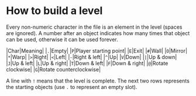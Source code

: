 # How to build a level

Every non-numeric character in the file is an element in the level (spaces are ignored). 
A number after an object indicates how many times that object can be used, otherwise it can be used forever.

|Char|Meaning|
|`.`|Empty|
|`P`|Player starting point|
|`E`|Exit|
|`#`|Wall|
|`O`|Mirror|
|`*`|Warp|
|`>`|Right|
|`<`|Left|
|`-`|Right & left|
|`^`|Up|
|`V`|Down|
|`|`|Up & down|
|`J`|Up & left|
|`L`|Up & right|
|`T`|Down & left|
|`F`|Down & right|
|`@`|Rotate clockwise|
|`G`|Rotate counterclockwise|

A line with `!` means that the level is complete. 
The next two rows represents the starting objects (use `.` to represent an empty slot).